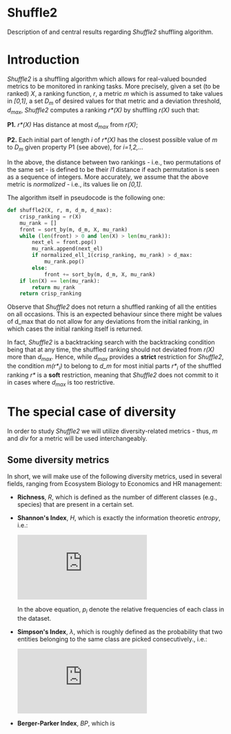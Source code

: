# Shuffle2
Description of and central results regarding _Shuffle2_ shuffling algorithm.

# Introduction
_Shuffle2_ is a shuffling algorithm which allows for real-valued bounded metrics to be monitored in ranking tasks. More precisely, given a set (to be ranked) _X_, a ranking function, _r_, a metric _m_ which is assumed to take values in _\[0,1\]_, a set _D<sub>m</sub>_ of desired values for that metric and a deviation threshold, _d<sub>max</sub>_, _Shuffle2_ computes a ranking _r*(X)_ by shuffling _r(X)_ such that:

**P1.** _r*(X)_ Has distance at most _d<sub>max</sub>_ from _r(X)_;

**P2.** Each initial part of length _i_ of _r*(X)_ has the closest possible value of _m_ to _D<sub>m</sub>_ given property P1 (see above), for _i=1,2,..._

In the above, the distance between two rankings - i.e., two permutations of the same set - is defined to be their _l1_ distance if each permutation is seen as a sequence of integers. More accurately, we assume that the above metric is _normalized_ - i.e., its values lie on _\[0,1\]_.

The algorithm itself in pseudocode is the following one:

```python
def shuffle2(X, r, m, d_m, d_max):
    crisp_ranking = r(X)
    mu_rank = []
    front = sort_by(m, d_m, X, mu_rank)
    while (len(front) > 0 and len(X) > len(mu_rank)):
        next_el = front.pop()
        mu_rank.append(next_el)
        if normalized_ell_1(crisp_ranking, mu_rank) > d_max:
            mu_rank.pop()
        else:
            front += sort_by(m, d_m, X, mu_rank)
    if len(X) == len(mu_rank):
        return mu_rank
    return crisp_ranking
```
Observe that _Shuffle2_ does not return a shuffled ranking of all the entities on all occasions. This is an expected behaviour since there might be values of d_max that do not allow for any deviations from the initial ranking, in which cases the initial ranking itself is returned.

In fact, _Shuffle2_ is a backtracking search with the backtracking condition being that at any time, the shuffled ranking should not deviated from _r(X)_ more than _d<sub>max</sub>_. Hence, while _d<sub>max</sub>_ provides a **strict** restriction for _Shuffle2_, the condition _m(r*<sub>i</sub>)_ to belong to _d_m_ for most initial parts _r*<sub>i</sub>_ of the shuffled ranking _r*_ is a **soft** restriction, meaning that _Shuffle2_ does not commit to it in cases where _d<sub>max</sub>_ is too restrictive.

# The special case of diversity
In order to study _Shuffle2_ we will utilize diversity-related metrics - thus, _m_ and _div_ for a metric will be used interchangeably.

## Some diversity metrics
In short, we will make use of the following diversity metrics, used in several fields, ranging from Ecosystem Biology to Economics and HR management:
* **Richness**, _R_, which is defined as the number of different classes (e.g., species) that are present in a certain set.
* **Shannon's Index**, _H_, which is exactly the information theoretic _entropy_, i.e.:

    ![equation](https://latex.codecogs.com/gif.latex?H%3D-%5Csum_%7Bk%3D1%7D%5Enp_k%5Cln%20p_k)

    In the above equation, _p<sub>i</sub>_ denote the relative frequencies of each class in the dataset.
* **Simpson's Index**, _λ_, which is roughly defined as the probability that two entities belonging to the same class are picked consecutively., i.e.:

    ![equation](https://latex.codecogs.com/gif.latex?%5Clambda%3D%5Csum_%7Bk%3D1%7D%5Enp_k%5E2)
* **Berger-Parker Index**, _BP_, which is
